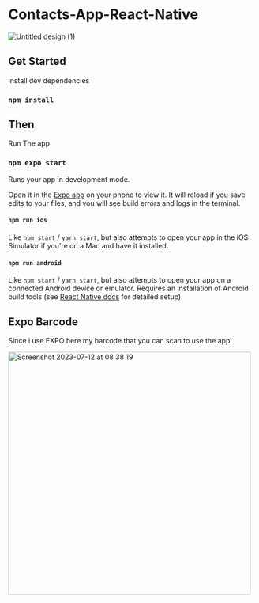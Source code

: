 # Contacts-App-React-Native

![Untitled design (1)](https://github.com/boogerjosh/Josua-Simatupang-Apptest/assets/94213206/eed44685-0606-4e95-ae65-9123d201f08d)

## Get Started

install dev dependencies

### `npm install`

## Then

Run The app

### `npm expo start`

Runs your app in development mode.

Open it in the [Expo app](https://expo.io) on your phone to view it. It will reload if you save edits to your files, and you will see build errors and logs in the terminal.

#### `npm run ios`

Like `npm start` / `yarn start`, but also attempts to open your app in the iOS Simulator if you're on a Mac and have it installed.

#### `npm run android`

Like `npm start` / `yarn start`, but also attempts to open your app on a connected Android device or emulator. Requires an installation of Android build tools (see [React Native docs](https://facebook.github.io/react-native/docs/getting-started.html) for detailed setup).

## Expo Barcode 

Since i use EXPO here my barcode that you can scan to use the app:

<img width="491" alt="Screenshot 2023-07-12 at 08 38 19" src="https://github.com/boogerjosh/Josua-Simatupang-Apptest/assets/94213206/d70e272b-9197-4903-8449-37d9a98a1b9e">





